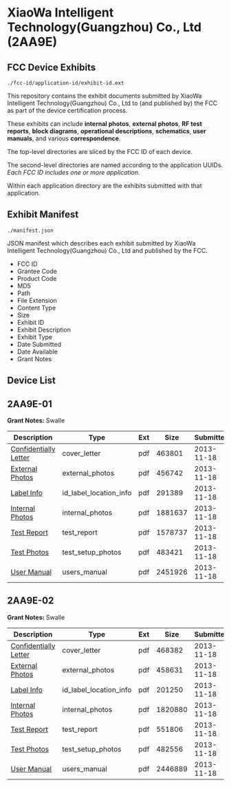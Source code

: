 # XiaoWa Intelligent Technology(Guangzhou) Co., Ltd (2AA9E)
## FCC Device Exhibits

```
./fcc-id/application-id/exhibit-id.ext
```

This repository contains the exhibit documents submitted by XiaoWa Intelligent Technology(Guangzhou) Co., Ltd to (and published by) the FCC as part of the device certification process.

These exhibits can include **internal photos**, **external photos**, **RF test reports**, **block diagrams**, **operational descriptions**, **schematics**, **user manuals**, and various **correspondence**.

The top-level directories are sliced by the FCC ID of each device.

The second-level directories are named according to the application UUIDs. *Each FCC ID includes one or more application.*

Within each application directory are the exhibits submitted with that application. 

## Exhibit Manifest

```
./manifest.json
```

JSON manifest which describes each exhibit submitted by XiaoWa Intelligent Technology(Guangzhou) Co., Ltd and published by the FCC.

- FCC ID
- Grantee Code
- Product Code
- MD5
- Path
- File Extension
- Content Type
- Size
- Exhibit ID
- Exhibit Description
- Exhibit Type
- Date Submitted
- Date Available
- Grant Notes

## Device List
## 2AA9E-01
**Grant Notes:** Swalle

| Description | Type | Ext | Size | Submitted | Available |
| ----------- | ---- | --- | ---- | --------- | --------- |
| [Confidentially Letter](2AA9E-01/b88df35c1b87eae5028f070a894aba17/2121816.pdf) | cover_letter | pdf | 463801 | 2013-11-18 | 2013-11-18 |
| [External Photos](2AA9E-01/b88df35c1b87eae5028f070a894aba17/2121817.pdf) | external_photos | pdf | 456742 | 2013-11-18 | 2013-11-18 |
| [Label Info](2AA9E-01/b88df35c1b87eae5028f070a894aba17/2121819.pdf) | id_label_location_info | pdf | 291389 | 2013-11-18 | 2013-11-18 |
| [Internal Photos](2AA9E-01/b88df35c1b87eae5028f070a894aba17/2121818.pdf) | internal_photos | pdf | 1881637 | 2013-11-18 | 2013-11-18 |
| [Test Report](2AA9E-01/b88df35c1b87eae5028f070a894aba17/2121820.pdf) | test_report | pdf | 1578737 | 2013-11-18 | 2013-11-18 |
| [Test Photos](2AA9E-01/b88df35c1b87eae5028f070a894aba17/2121821.pdf) | test_setup_photos | pdf | 483421 | 2013-11-18 | 2013-11-18 |
| [User Manual](2AA9E-01/b88df35c1b87eae5028f070a894aba17/2121822.pdf) | users_manual | pdf | 2451926 | 2013-11-18 | 2013-11-18 |
## 2AA9E-02
**Grant Notes:** Swalle

| Description | Type | Ext | Size | Submitted | Available |
| ----------- | ---- | --- | ---- | --------- | --------- |
| [Confidentially Letter](2AA9E-02/0383cafdce3dd8d986b21f643cd9e775/2121776.pdf) | cover_letter | pdf | 468382 | 2013-11-18 | 2013-11-18 |
| [External Photos](2AA9E-02/0383cafdce3dd8d986b21f643cd9e775/2121777.pdf) | external_photos | pdf | 458631 | 2013-11-18 | 2013-11-18 |
| [Label Info](2AA9E-02/0383cafdce3dd8d986b21f643cd9e775/2121779.pdf) | id_label_location_info | pdf | 201250 | 2013-11-18 | 2013-11-18 |
| [Internal Photos](2AA9E-02/0383cafdce3dd8d986b21f643cd9e775/2121778.pdf) | internal_photos | pdf | 1820880 | 2013-11-18 | 2013-11-18 |
| [Test Report](2AA9E-02/0383cafdce3dd8d986b21f643cd9e775/2121780.pdf) | test_report | pdf | 551806 | 2013-11-18 | 2013-11-18 |
| [Test Photos](2AA9E-02/0383cafdce3dd8d986b21f643cd9e775/2121781.pdf) | test_setup_photos | pdf | 482556 | 2013-11-18 | 2013-11-18 |
| [User Manual](2AA9E-02/0383cafdce3dd8d986b21f643cd9e775/2121782.pdf) | users_manual | pdf | 2446889 | 2013-11-18 | 2013-11-18 |
